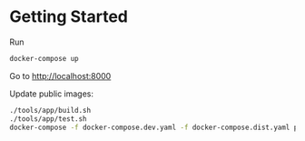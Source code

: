 # Getting Started

Run

```bash
docker-compose up
```

Go to [http://localhost:8000](http://localhost:8000)

Update public images:

```bash
./tools/app/build.sh
./tools/app/test.sh
docker-compose -f docker-compose.dev.yaml -f docker-compose.dist.yaml push
```

